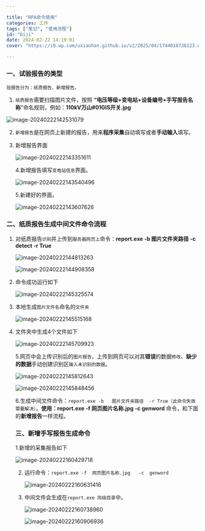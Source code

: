 ```yaml
---

title: "RPA命令使用"
categories: 工作
tags: ["笔记", "使用流程"]
id: "biji"
date: 2024-02-22 14:19:01
cover: "https://i0.wp.com/uxiaohan.github.io/v2/2025/04/1744018738123.webp"

---
```


### 一、试验报告的类型

	验报告分为：纸质报告、新增报告。


1. `纸质报告`需要扫描图片文件，按照 **“电压等级+变电站+设备编号+手写报告名称**”命名规则，例如：**110kV万山#01GIS开关.jpg**

![image-20240222142531079](/images/image-20240222142531079.png)





2. `新增报告`是在网页上新建的报告，用来**程序采集**自动填写或者**手动输入**填写。

   

3. 新增报告界面

   ![image-20240222143351611](/images/image-20240222143351611.png)

   

   

   4.新增报告填写`变电站信息`界面。

   ![image-20240222143540496](/images/image-20240222143540496.png)

   

   5.新建好的界面。

   ![image-20240222143607626](/images/image-20240222143607626.png)





### 二、纸质报告生成中间文件命令流程

1. 对纸质报告`识别`并上传到`服务器网页上`命令：**report.exe -b  图片文件夹路径  -c detect -r True**

   ![image-20240222144813263](/images/image-20240222144813263.png)

   ![image-20240222144908358](/images/image-20240222144908358.png)

   

2. 命令成功运行如下

   ![image-20240222145325574](/images/image-20240222145325574.png)



3. 本地生成`图片文件名`命名的`文件夹`

   ![image-20240222145515168](/images/image-20240222145515168.png)	

4. 文件夹中生成4个文件如下

   ![image-20240222145709923](/images/image-20240222145709923.png)

   5.网页中会上传识别后的`图片报告`，上传到网页可以对其**错误**的数据`修改`、**缺少的数据**手动创建识别区`输入未识别的数据`。

   ![image-20240222145812643](/images/image-20240222145812643.png)

   ![image-20240222145848456](/images/image-20240222145848456.png)

   

   6.生成中间文件命令：`report.exe -b   图片文件夹路径  -r True（此命令失效需要解决）`。**使用：report.exe -f  网页图片名称.jpg   -c genword** 命令，和下面的**新增报告**一样流程。

   

   

   ### 三、新增手写报告生成命令

   1.新增的采集报告如下

   ![image-20240222160429718](/images/image-20240222160429718.png)

   

   2. 运行命令：`report.exe -f  网页图片名称.jpg   -c  genword`

      ![image-20240222160631416](/images/image-20240222160631416.png)

   3. 中间文件会生成在`report.exe 同级目录`中。

      ![image-20240222160738960](/images/image-20240222160738960.png)

      ![image-20240222160906936](/images/image-20240222160906936.png)